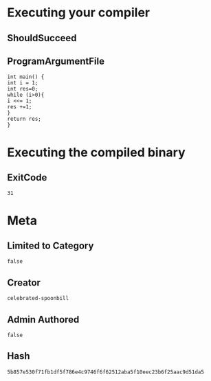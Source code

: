# Executing your compiler

## ShouldSucceed

## ProgramArgumentFile

```
int main() { 
int i = 1; 
int res=0;
while (i>0){
i <<= 1;
res +=1;
}
return res;
}
```

# Executing the compiled binary

## ExitCode

```
31
```

# Meta

## Limited to Category

```
false
```

## Creator

```
celebrated-spoonbill
```

## Admin Authored

```
false
```

## Hash

```
5b857e530f71fb1df5f786e4c9746f6f62512aba5f10eec23b6f25aac9d51da5
```
